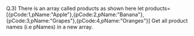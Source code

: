 Q.3) There is an array called products as shown here
let products=[{pCode:1,pName:"Apple"},{pCode:2,pName:"Banana"},{pCode:3,pName:"Grapes"},{pCode:4,pName:"Oranges"}]
Get all product names (i.e pNames) in a new array.
